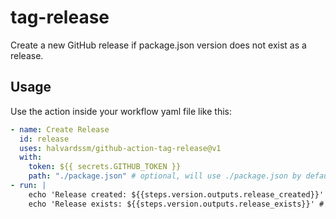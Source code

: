 # tag-release

Create a new GitHub release if package.json version does not exist as a release.

## Usage

Use the action inside your workflow yaml file like this:

```yml
- name: Create Release
  id: release
  uses: halvardssm/github-action-tag-release@v1
  with:
    token: ${{ secrets.GITHUB_TOKEN }}
    path: "./package.json" # optional, will use ./package.json by default
- run: |
    echo 'Release created: ${{steps.version.outputs.release_created}}' # boolean
    echo 'Release exists: ${{steps.version.outputs.release_exists}}' # boolean
```
